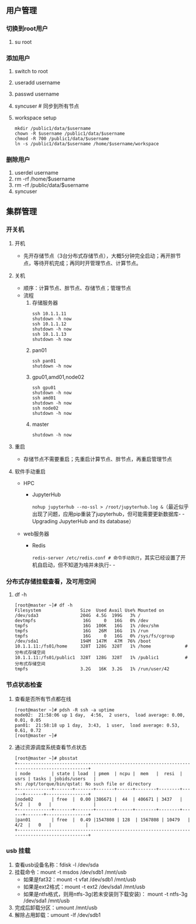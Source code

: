 ## 用户管理
### 切换到root用户
1. su root

### 添加用户
1. switch to root
2. useradd username
3. passwd username
4. syncuser # 同步到所有节点
5. workspace setup

    ```
    mkdir /public1/data/$username
    chown -R $username /public1/data/$username
    chmod -R 700 /public1/data/$username
    ln -s /public1/data/$username /home/$username/workspace
   ```

### 删除用户
1. userdel username
2. rm -rf /home/$username
3. rm -rf /public/data/$username 
4. syncuser

## 集群管理
### 开关机
1. 开机
    * 先开存储节点（3台分布式存储节点），大概5分钟完全启动；再开胖节点，等待开机完成；再同时开管理节点、计算节点。
2. 关机
    * 顺序：计算节点、胖节点、存储节点；管理节点
    * 流程
        1. 存储服务器
            ```
            ssh 10.1.1.11
            shutdown -h now
            ssh 10.1.1.12
            shutdown -h now
            ssh 10.1.1.13
            shutdown -h now
            ```
        2. pan01
            ```
            ssh pan01
            shutdown -h now
            ```
        3. gpu01,amd01,node02
            ```
            ssh gpu01
            shutdown -h now
            ssh amd01
            shutdown -h now
            ssh node02
            shutdown -h now
            ```
        4. master
            ```
            shutdown -h now
            ```

3. 重启
    * 存储节点不需要重启；先重启计算节点、胖节点，再重启管理节点

4. 软件手动重启

    * HPC

        * JupyterHub

            `nohup jupyterhub --no-ssl > /root/jupyterhub.log &`（最近似乎出现了问题，应用pip重装了jupyterhub，但可能需要更新数据库- -Upgrading JupyterHub and its database）
        
    * web服务器

        * Redis

            `redis-server /etc/redis.conf # 命令手动执行`，其实已经设置了开机自启动，但不知道为啥并未执行- -

### 分布式存储挂载查看，及可用空间
1. df -h
    ```
    [root@master ~]# df -h
    Filesystem               Size  Used Avail Use% Mounted on
    /dev/sda3                204G  4.5G  199G   3% /
    devtmpfs                  16G     0   16G   0% /dev
    tmpfs                     16G  100K   16G   1% /dev/shm
    tmpfs                     16G   26M   16G   1% /run
    tmpfs                     16G     0   16G   0% /sys/fs/cgroup
    /dev/sda1                194M  147M   47M  76% /boot
    10.1.1.11:/fs01/home     328T  128G  328T   1% /home             #分布式存储空间
    10.1.1.11:/fs01/public1  328T  128G  328T   1% /public1          #分布式存储空间
    tmpfs                    3.2G   16K  3.2G   1% /run/user/42
    ```

### 节点状态检查
1. 查看是否所有节点都在线
    ```
    [root@master ~]# pdsh -R ssh -a uptime
    node02:  21:58:06 up 1 day,  4:56,  2 users,  load average: 0.00, 0.01, 0.05
    pan01:  21:58:18 up 1 day,  3:43,  1 user,  load average: 0.53, 0.61, 0.72
    [root@master ~]# 
    ```
2. 通过资源调度系统查看节点状态
   ```
   [root@master ~]# pbsstat 
   +----------------------------------------------------------------------------------------------+
   | node        | state | load  | pmem  | ncpu |  mem   |  resi  | usrs | tasks | jobids/users   |
   sh: /opt/torque/bin/qstat: No such file or directory
   +-------------+-------+-------+-------+------+--------+--------+------+-------+----------------+
   |node02       | free  |  0.00 |386671 |  44  | 406671 | 3437   | 5/2  |   0   |                |
   +-------------+-------+-------+-------+------+--------+--------+------+-------+----------------+
   |pan01        | free  |  0.49 |1547808 | 128  | 1567808 | 10479   | 4/2  |   0   |             |
   +----------------------------------------------------------------------------------------------+
   ```
### usb 挂载
1. 查看usb设备名称：fdisk -l /dev/sda
2. 挂载命令：mount -t msdos /dev/sdb1 /mnt/usb
	* 如果是fat32：mount -t vfat /dev/sdb1 /mnt/usb
	* 如果是ext2格式：mount -t ext2 /dev/sda1 /mnt/usb
	* 如果是ntfs格式，则用ntfs-3g(若未安装则下载安装)：	mount -t ntfs-3g /dev/sda1 /mnt/usb
3. 完成后卸载分区：umount /mnt/usb
4. 解除占用卸载：umount -lf /dev/sdb1